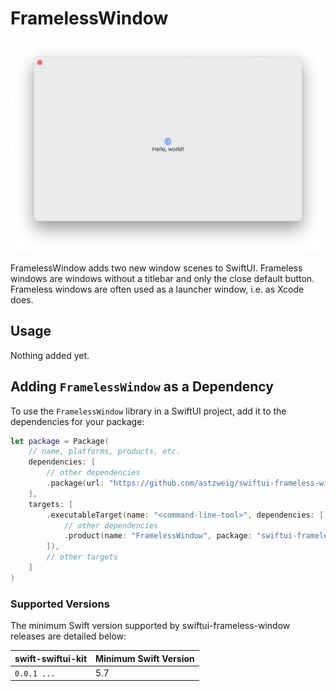# FramelessWindow
![Frameless window on macOS](Examples/Frameless-Window.png)

FramelessWindow adds two new window scenes to SwiftUI. Frameless windows are
windows without a titlebar and only the close default button.
Frameless windows are often used as a launcher window, i.e. as Xcode does.

## Usage

Nothing added yet.

## Adding `FramelessWindow` as a Dependency

To use the `FramelessWindow` library in a SwiftUI project, 
add it to the dependencies for your package:

```swift
let package = Package(
    // name, platforms, products, etc.
    dependencies: [
        // other dependencies
        .package(url: "https://github.com/astzweig/swiftui-frameless-window", from: "0.0.1"),
    ],
    targets: [
        .executableTarget(name: "<command-line-tool>", dependencies: [
            // other dependencies
            .product(name: "FramelessWindow", package: "swiftui-frameless-window"),
        ]),
        // other targets
    ]
)
```

### Supported Versions

The minimum Swift version supported by swiftui-frameless-window releases are detailed below:

swift-swiftui-kit     | Minimum Swift Version
----------------------|----------------------
`0.0.1 ...`           | 5.7

